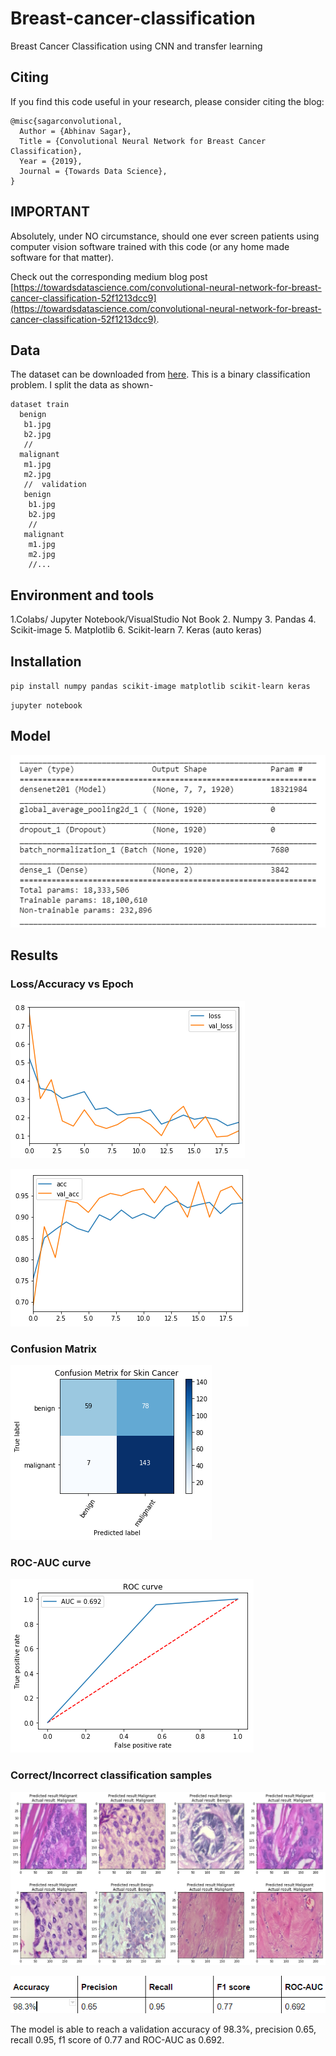 # Breast-cancer-classification

Breast Cancer Classification using CNN and transfer learning

## Citing

If you find this code useful in your research, please consider citing the blog:

```
@misc{sagarconvolutional,
  Author = {Abhinav Sagar},
  Title = {Convolutional Neural Network for Breast Cancer Classification},
  Year = {2019},
  Journal = {Towards Data Science},
}
```

## IMPORTANT

Absolutely, under NO circumstance, should one ever screen patients using computer vision software trained with this code (or any home made software for that matter). 

Check out the corresponding medium blog post [https://towardsdatascience.com/convolutional-neural-network-for-breast-cancer-classification-52f1213dcc9](https://towardsdatascience.com/convolutional-neural-network-for-breast-cancer-classification-52f1213dcc9).

## Data

The dataset can be downloaded from [here](https://web.inf.ufpr.br/vri/databases/breast-cancer-histopathological-database-breakhis/). This is a binary classification problem. I split the data as shown-

```
dataset train
  benign
   b1.jpg
   b2.jpg
   //
  malignant
   m1.jpg
   m2.jpg
   //  validation
   benign
    b1.jpg
    b2.jpg
    //
   malignant
    m1.jpg
    m2.jpg
    //...
```    

## Environment and tools

1.Colabs/ Jupyter Notebook/VisualStudio Not Book
2. Numpy
3. Pandas
4. Scikit-image
5. Matplotlib
6. Scikit-learn
7. Keras (auto keras)


## Installation

`pip install numpy pandas scikit-image matplotlib scikit-learn keras`

`jupyter notebook`

## Model

![model](images/image6.png)

## Results

### Loss/Accuracy vs Epoch

![loss/accuracy](images/image1.png)

![loss/accuracy](images/image2.png)

### Confusion Matrix

![roc-auc](images/image3.png)

### ROC-AUC curve

![roc-auc](images/image4.png)

### Correct/Incorrect classification samples

![results](images/image5.png)


![results](images/image7.png)

The model is able to reach a validation accuracy of 98.3%, precision 0.65, recall 0.95, f1 score of 0.77 and ROC-AUC as 0.692.

